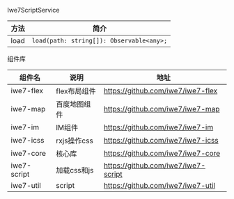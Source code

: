 Iwe7ScriptService

| 方法   | 简介                                           |
|------|----------------------------------------------|
| load | ```load(path: string[]): Observable<any>;``` |



组件库

| 组件名         | 说明        | 地址                                  |
|-------------|-----------|-------------------------------------|
| iwe7-flex   | flex布局组件  | https://github.com/iwe7/iwe7-flex   |
| iwe7-map    | 百度地图组件    | https://github.com/iwe7/iwe7-map    |
| iwe7-im     | IM组件      | https://github.com/iwe7/iwe7-im     |
| iwe7-icss   | rxjs操作css | https://github.com/iwe7/iwe7-icss   |
| iwe7-core   | 核心库       | https://github.com/iwe7/iwe7-core   |
| iwe7-script | 加载css和js  | https://github.com/iwe7/iwe7-script |
| iwe7-util | script  | https://github.com/iwe7/iwe7-util |


